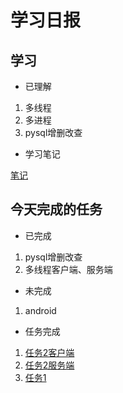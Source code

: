 # 学习日报

## 学习

* 已理解
1. 多线程
2. 多进程
3. pysql增删改查


* 学习笔记

[笔记](https://github.com/liutiantian1234/test3/blob/master/8.7.md)
## 今天完成的任务

* 已完成
1. pysql增删改查
2. 多线程客户端、服务端

* 未完成

1. android

* 任务完成

1. [任务2客户端](https://github.com/liutiantian1234/test3/blob/master/multcpclt.py)
2. [任务2服务端](https://github.com/liutiantian1234/test3/blob/master/multcpser.py)
3. [任务1](https://github.com/liutiantian1234/test3/blob/master/mysql.py)
